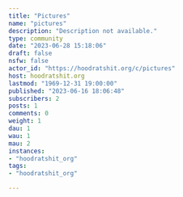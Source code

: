 ```yaml
---
title: "Pictures" 
name: "pictures"
description: "Description not available."
type: community
date: "2023-06-28 15:18:06"
draft: false
nsfw: false
actor_id: "https://hoodratshit.org/c/pictures"
host: hoodratshit.org
lastmod: "1969-12-31 19:00:00"
published: "2023-06-16 18:06:48"
subscribers: 2
posts: 1
comments: 0
weight: 1
dau: 1
wau: 1
mau: 2
instances:
- "hoodratshit_org"
tags: 
- "hoodratshit_org"

---
```

